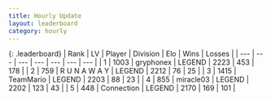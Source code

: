 ```yaml
---
title: Hourly Update
layout: leaderboard
category: hourly
---
```


{: .leaderboard}
| Rank | LV | Player | Division | Elo | Wins | Losses |
| --- | --- | --- | --- | --- | --- | --- |
| <span data-change="0">1</span> | 1003 | <span title="ID: 315148">gryphonex</span> | LEGEND | <span data-change="10">2223</span> | <span data-change="2">453</span> | <span data-change="0">178</span> |
| <span data-change="0">2</span> | 759 | <span title="ID: 66144">R U N A W A Y</span> | LEGEND | <span data-change="0">2212</span> | <span data-change="0">76</span> | <span data-change="0">25</span> |
| <span data-change="0">3</span> | 1415 | <span title="ID: 164871">TeamMario</span> | LEGEND | <span data-change="0">2203</span> | <span data-change="0">88</span> | <span data-change="0">23</span> |
| <span data-change="0">4</span> | 855 | <span title="ID: 416373">miracle03</span> | LEGEND | <span data-change="0">2202</span> | <span data-change="0">123</span> | <span data-change="0">43</span> |
| <span data-change="0">5</span> | 448 | <span title="ID: 539711">Connection</span> | LEGEND | <span data-change="0">2170</span> | <span data-change="0">169</span> | <span data-change="0">101</span> |